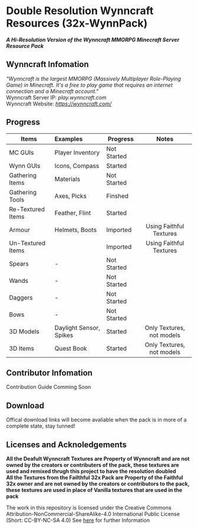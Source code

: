 # Double Resolution Wynncraft Resources (32x-WynnPack)
***A Hi-Resolution Version of the Wynncraft MMORPG Minecraft Server Resource Pack*** <br>

## Wynncraft Infomation
*"Wynncraft is the largest MMORPG (Massively Multiplayer Role-Playing Game) in Minecraft. It's a free to play game that requires an internet connection and a Minecraft account."* <br>
Wynncraft Server IP: *play.wynncraft.com* <br>
Wynncraft Website: *https://wynncraft.com/* <br>


## Progress
| Items             | Examples                | Progress                | Notes            |
| ----------------- |:----------------------- | ----------------------- |:----------------:|
| MC GUIs           | Player Inventory        | Not Started             | |
| Wynn GUIs         | Icons, Compass          | Started                 ||
| Gathering Items   | Materials               | Not Started             ||
| Gathering Tools   | Axes, Picks             | Finshed                 ||
| Re-Textured Items | Feather, Flint          | Started                 ||
| Armour            | Helmets, Boots          | Imported                | Using Faithful Textures |
| Un-Textured Items || Imported               | Using Faithful Textures |
| Spears            | -                       | Not Started             ||
| Wands             | -                       | Not Started             ||
| Daggers           | -                       | Not Started             ||
| Bows              | -                       | Not Started             ||
| 3D Models         | Daylight Sensor, Spikes | Started                 | Only Textures, not models|
| 3D Items          | Quest Book              | Started                 | Only Textures, not models|


## Contributor Infomation
Contribution Guide Comming Soon

## Download
Offical download links will become avaliable when the pack is in more of a complete state, stay tunned!


## Licenses and Acknoledgements
**All the Deafult Wynncraft Textures are Property of Wynncraft and are not owned by the creators or contributers of the pack, these textures are used and remixed thrugh this project to have the resolution doubled <br>**
**All the Textures from the Failthful 32x Pack are Property of the Faithful 32x owner and are not owned by the creators or contributors to the pack, these textures are used in place of Vanilla textures that are used in the pack <br>**

The work in this repository is licensed under the Creative Commons Attribution-NonCommercial-ShareAlike-4.0 International Public License
(Short: CC-BY-NC-SA 4.0)
See [here](https://creativecommons.org/licenses/by-nc-sa/4.0/) for further Information
